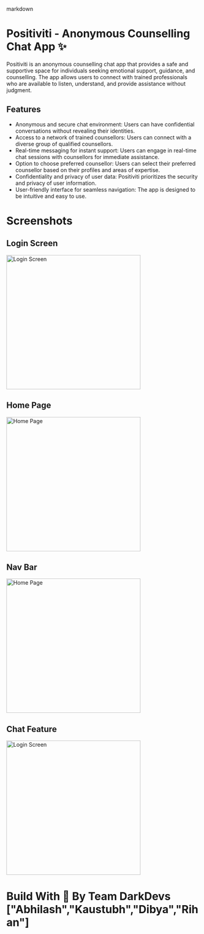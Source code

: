 markdown

# Positiviti - Anonymous Counselling Chat App ✨

Positiviti is an anonymous counselling chat app that provides a safe and supportive space for individuals seeking emotional support, guidance, and counselling. The app allows users to connect with trained professionals who are available to listen, understand, and provide assistance without judgment.

## Features

- Anonymous and secure chat environment: Users can have confidential conversations without revealing their identities.
- Access to a network of trained counsellors: Users can connect with a diverse group of qualified counsellors.
- Real-time messaging for instant support: Users can engage in real-time chat sessions with counsellors for immediate assistance.
- Option to choose preferred counsellor: Users can select their preferred counsellor based on their profiles and areas of expertise.
- Confidentiality and privacy of user data: Positiviti prioritizes the security and privacy of user information.
- User-friendly interface for seamless navigation: The app is designed to be intuitive and easy to use.

# Screenshots

## Login Screen 

<img src="https://github.com/BlckDragonXabhi/positiVITi1.2/assets/132396257/42e095b3-830f-413f-bc75-d3471ce9d70d" alt="Login Screen" width="350px">

## Home Page

<img src="https://github.com/BlckDragonXabhi/positiVITi1.2/assets/132396257/9a14ce5c-9d03-4023-8d90-38b4ed34079a" alt="Home Page" width="350px">


## Nav Bar

<img src="https://github.com/BlckDragonXabhi/positiVITi1.2/assets/132396257/308f2f03-3335-49ff-84c6-32a56b5c0ee1" alt="Home Page" width="350px">

## Chat Feature

<img src="https://github.com/BlckDragonXabhi/positiVITi1.2/assets/132396257/301b33b4-4294-464c-a86d-8a8fa63efea1" alt="Login Screen" width="350px">


# Build With 💜 By Team DarkDevs ["Abhilash","Kaustubh","Dibya","Rihan"]








